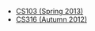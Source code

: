 <div class="twelve columns">

* [CS103 (Spring 2013)](https://personal.cis.strath.ac.uk/anders.claesson/cs103)
* [CS316 (Autumn 2012)](https://personal.cis.strath.ac.uk/anders.claesson/cs316)

</div>

